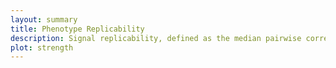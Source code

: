 ```yaml
---
layout: summary
title: Phenotype Replicability
description: Signal replicability, defined as the median pairwise correlation between replicates of the same allele, was calculated for each variant in the common subset in both profiling platforms. The x-axis corresponds to the signal strength in L1000 and the y-axis represents the signal strength in Cell Painting. The Spearman correlation coefficient is 0.69.
plot: strength
---
```

